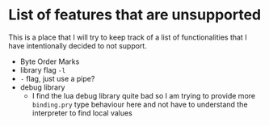 List of features that are unsupported
======================================
This is a place that I will try to keep track of a list of functionalities that
I have intentionally decided to not support.

- Byte Order Marks
- library flag `-l`
- `-` flag, just use a pipe?
- debug library
  - I find the lua debug library quite bad so I am trying to provide more `binding.pry`
    type behaviour here and not have to understand the interpreter to find local values
